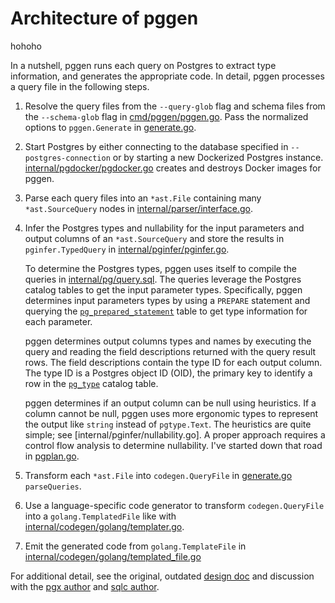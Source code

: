 # Architecture of pggen

hohoho

In a nutshell, pggen runs each query on Postgres to extract type information,
and generates the appropriate code. In detail, pggen processes a query file
in the following steps.

1.  Resolve the query files from the `--query-glob` flag and schema files from
    the `--schema-glob` flag in [cmd/pggen/pggen.go]. Pass the normalized 
    options to `pggen.Generate` in [generate.go].
    
1.  Start Postgres by either connecting to the database specified in 
    `--postgres-connection` or by starting a new Dockerized Postgres instance.
    [internal/pgdocker/pgdocker.go] creates and destroys Docker images for 
    pggen.

1.  Parse each query files into an `*ast.File` containing many 
    `*ast.SourceQuery` nodes in [internal/parser/interface.go].

1.  Infer the Postgres types and nullability for the input parameters and output
    columns of an `*ast.SourceQuery` and store the results in 
    `pginfer.TypedQuery` in [internal/pginfer/pginfer.go].
    
    To determine the Postgres types, pggen uses itself to compile the queries
    in [internal/pg/query.sql]. The queries leverage the Postgres catalog
    tables to get the input parameter types. Specifically, pggen determines
    input parameters types by using a `PREPARE` statement and querying the 
    [`pg_prepared_statement`] table to get type information for each parameter.

    pggen determines output columns types and names by executing the query and
    reading the field descriptions returned with the query result rows. The 
    field descriptions contain the type ID for each output column. The type ID 
    is a Postgres object ID (OID), the primary key to identify a row in the 
    [`pg_type`] catalog table.

    pggen determines if an output column can be null using heuristics. If a column
    cannot be null, pggen uses more ergonomic types to represent the output like
    `string` instead of `pgtype.Text`. The heuristics are quite simple; see
    [internal/pginfer/nullability.go]. A proper approach requires a control 
    flow analysis to determine nullability. I've started down that road in 
    [pgplan.go](./internal/pgplan/pgplan.go).

1.  Transform each `*ast.File` into `codegen.QueryFile` in [generate.go]
    `parseQueries`.

1.  Use a language-specific code generator to transform `codegen.QueryFile`
    into a `golang.TemplatedFile` like with [internal/codegen/golang/templater.go].

1.  Emit the generated code from `golang.TemplateFile` in
    [internal/codegen/golang/templated_file.go]
    
[cmd/pggen/pggen.go]: cmd/pggen/pggen.go
[internal/parser/interface.go]: internal/parser/interface.go
[internal/pgdocker/pgdocker.go]: internal/pgdocker/pgdocker.go
[internal/pginfer/pginfer.go]: internal/pginfer/pginfer.go
[internal/pg/query.sql]: internal/pg/query.sql
[generate.go]: ./generate.go
[internal/codegen/golang/templater.go]: internal/codegen/golang/templater.go
[internal/codegen/golang/templated_file.go]: internal/codegen/golang/templated_file.go
[`pg_prepared_statement`]: https://www.postgresql.org/docs/current/view-pg-prepared-statements.html
[`pg_type`]: https://www.postgresql.org/docs/13/catalog-pg-type.html

For additional detail, see the original, outdated [design doc] and discussion with the
[pgx author] and [sqlc author].

[design doc]: https://docs.google.com/document/d/1NvVKD6cyXvJLWUfqFYad76CWMDFoK9mzKuj1JawkL2A/edit#
[pgx author]: https://github.com/jackc/pgx/issues/915
[sqlc author]: https://github.com/kyleconroy/sqlc/issues/854
